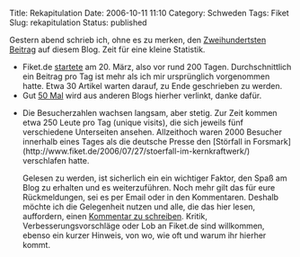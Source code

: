 Title: Rekapitulation
Date: 2006-10-11 11:10
Category: Schweden
Tags: Fiket
Slug: rekapitulation
Status: published

Gestern abend schrieb ich, ohne es zu merken, den [Zweihundertsten
Beitrag](http://www.fiket.de/2006/10/10/gratis-busfahren/) auf diesem
Blog. Zeit für eine kleine Statistik.

-   Fiket.de [startete](http://www.fiket.de/2006/03/20/hello-world/) am
    20. März, also vor rund 200 Tagen. Durchschnittlich ein Beitrag pro
    Tag ist mehr als ich mir ursprünglich vorgenommen hatte. Etwa 30
    Artikel warten darauf, zu Ende geschrieben zu werden.
-   Gut [50 Mal](http://technorati.com/search/www.fiket.de) wird aus
    anderen Blogs hierher verlinkt, danke dafür.

<ul>
<li>
Die Besucherzahlen wachsen langsam, aber stetig. Zur Zeit kommen etwa
250 Leute pro Tag (unique visits), die sich jeweils fünf verschiedene
Unterseiten ansehen. Allzeithoch waren 2000 Besucher innerhalb eines
Tages als die deutsche Presse den [Störfall in
Forsmark](http://www.fiket.de/2006/07/27/stoerfall-im-kernkraftwerk/)
verschlafen hatte.

Gelesen zu werden, ist sicherlich ein ein wichtiger Faktor, den Spaß am
Blog zu erhalten und es weiterzuführen. Noch mehr gilt das für eure
Rückmeldungen, sei es per Email oder in den Kommentaren. Deshalb möchte
ich die Gelegenheit nutzen und alle, die das hier lesen, auffordern,
einen [Kommentar zu
schreiben](http://www.fiket.de/2006/10/11/rekapitulation/#respond).
Kritik, Verbesserungsvorschläge oder Lob an Fiket.de sind willkommen,
ebenso ein kurzer Hinweis, von wo, wie oft und warum ihr hierher kommt.

